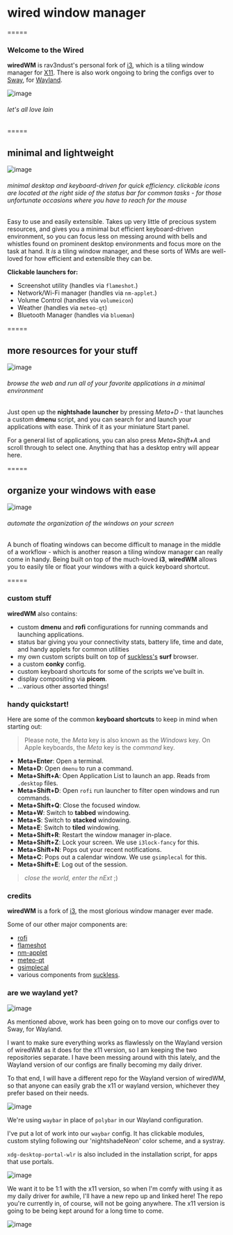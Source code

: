 # wired window manager
=====

### Welcome to the Wired

**wiredWM** is rav3ndust's personal fork of [i3](https://i3wm.org/), which is a tiling window manager for [X11](https://www.x.org/). There is also work ongoing to bring the configs over to [Sway](https://swaywm.org/), for [Wayland](https://wayland.freedesktop.org/).

![image](https://github.com/rav3ndust/wiredWM/assets/35274771/606fd9ee-4924-4d64-96f0-1de99bf3de87)

###### let's all love lain

=====

## minimal and lightweight 

![image](https://github.com/rav3ndust/wiredWM/assets/35274771/a1229952-062f-4f6e-8eb9-02e08712c081)


###### minimal desktop and keyboard-driven for quick efficiency. clickable icons are located at the right side of the status bar for common tasks - for those unfortunate occasions where you have to reach for the mouse

Easy to use and easily extensible. Takes up very little of precious system resources, and gives you a minimal but efficient keyboard-driven environment, so you can focus less on messing around with bells and whistles found on prominent desktop environments and focus more on the task at hand. It *is* a tiling window manager, and these sorts of WMs are well-loved for how efficient and extensible they can be. 

**Clickable launchers for:**

- Screenshot utility (handles via `flameshot`.)
- Network/Wi-Fi manager (handles via `nm-applet`.)
- Volume Control (handles via `volumeicon`) 
- Weather (handles via `meteo-qt`)
- Bluetooth Manager (handles via `blueman`)
  
=====

## more resources for your stuff

![image](https://github.com/rav3ndust/wiredWM/assets/35274771/1100995d-363f-45e6-8b45-a4f084d983d7)

###### browse the web and run all of your favorite applications in a minimal environment 

Just open up the **nightshade launcher** by pressing *Meta+D* - that launches a custom **dmenu** script, and you can search for and launch your applications with ease. Think of it as your miniature Start panel.

For a general list of applications, you can also press *Meta+Shift+A* and scroll through to select one. Anything that has a desktop entry will appear here. 

=====

## organize your windows with ease

![image](https://github.com/rav3ndust/wiredWM/assets/35274771/40b3d828-78a1-4af7-be99-089c440a3b57)

###### automate the organization of the windows on your screen

A bunch of floating windows can become difficult to manage in the middle of a workflow - which is another reason a tiling window manager can really come in handy. Being built on top of the much-loved **i3**, **wiredWM** allows you to easily tile or float your windows with a quick keyboard shortcut. 

=====

### custom stuff

**wiredWM** also contains: 

- custom **dmenu** and **rofi** configurations for running commands and launching applications.
- status bar giving you your connectivity stats, battery life, time and date, and handy applets for common utilities
- my own custom scripts built on top of [suckless's](https://suckless.org) **surf** browser.
- a custom **conky** config.
- custom keyboard shortcuts for some of the scripts we've built in.
- display compositing via **picom**.
- ...various other assorted things!

### handy quickstart!

Here are some of the common **keyboard shortcuts** to keep in mind when starting out: 

> Please note, the *Meta* key is also known as the *Windows* key. On Apple keyboards, the *Meta* key is the *command* key.

- **Meta+Enter**: Open a terminal.
- **Meta+D**: Open `dmenu` to run a command.
- **Meta+Shift+A**: Open Application List to launch an app. Reads from `.desktop` files.
- **Meta+Shift+D**: Open `rofi` run launcher to filter open windows and run commands.
- **Meta+Shift+Q**: Close the focused window.
- **Meta+W**: Switch to **tabbed** windowing.
- **Meta+S**: Switch to **stacked** windowing.
- **Meta+E**: Switch to **tiled** windowing.
- **Meta+Shift+R**: Restart the window manager in-place.
- **Meta+Shift+Z**: Lock your screen. We use `i3lock-fancy` for this.
- **Meta+Shift+N**: Pops out your recent notifications.
- **Meta+C**: Pops out a calendar window. We use `gsimplecal` for this.
- **Meta+Shift+E**: Log out of the session. 

> *close the world, enter the nExt* ;)

### credits 

**wiredWM** is a fork of [i3](https://github.com/i3/i3), the most glorious window manager ever made.

Some of our other major components are: 

- [rofi](https://github.com/davatorium/rofi)
- [flameshot](https://github.com/flameshot-org/flameshot)
- [nm-applet](https://github.com/pavlix/nm-applet)
- [meteo-qt](https://github.com/dglent/meteo-qt)
- [gsimplecal](https://github.com/dmedvinsky/gsimplecal)
- various components from [suckless](https://suckless.org).

### are we wayland yet?

![image](https://github.com/user-attachments/assets/7705fe4c-f98a-4919-8853-0ca072bee4ad)

As mentioned above, work has been going on to move our configs over to Sway, for Wayland. 

I want to make sure everything works as flawlessly on the Wayland version of wiredWM as it does for the x11 version, so I am keeping the two repositories separate. I have been messing around with this lately, and the Wayland version of our configs are finally becoming my daily driver.

 To that end, I will have a different repo for the Wayland version of wiredWM, so that anyone can easily grab the x11 or wayland version, whichever they prefer based on their needs.

![image](https://github.com/user-attachments/assets/5a8b7617-8e0a-42a8-ad2f-0b825f3202b6)

We're using `waybar` in place of `polybar` in our Wayland configuration.

I've put a lot of work into our `waybar` config. It has clickable modules, custom styling following our 'nightshadeNeon' color scheme, and a systray.

`xdg-desktop-portal-wlr` is also included in the installation script, for apps that use portals.

![image](https://github.com/user-attachments/assets/13aa24e2-13b7-43c9-9165-2d7738f3e42e)

We want it to be 1:1 with the x11 version, so when I'm comfy with using it as my daily driver for awhile, I'll have a new repo up and linked here! The repo you're currently in, of course, will not be going anywhere. The x11 version is going to be being kept around for a long time to come.

![image](https://github.com/user-attachments/assets/d8417ca3-10d5-4b1e-9645-956fbee058f1)

